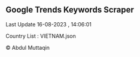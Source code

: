 

## Google Trends Keywords Scraper 
 
Last Update 16-08-2023 , 14:06:01

Country List :
VIETNAM.json



© Abdul Muttaqin 
